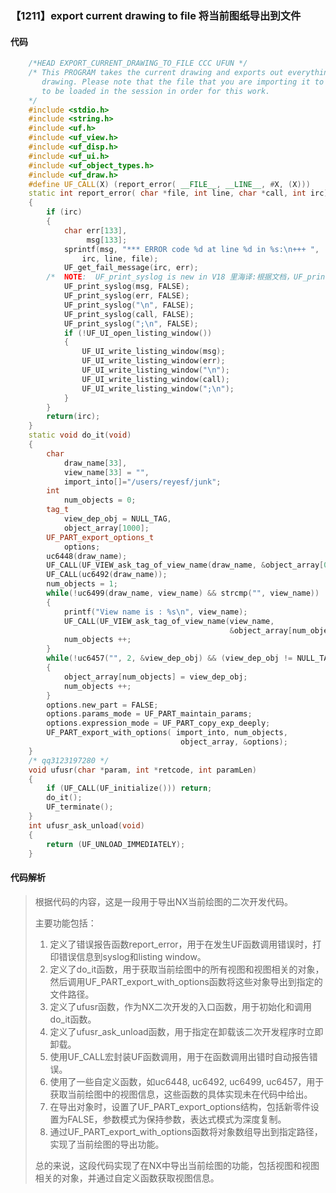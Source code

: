 ### 【1211】export current drawing to file 将当前图纸导出到文件

#### 代码

```cpp
    /*HEAD EXPORT_CURRENT_DRAWING_TO_FILE CCC UFUN */  
    /* This PROGRAM takes the current drawing and exports out everything in the  
       drawing. Please note that the file that you are importing it to needs  
       to be loaded in the session in order for this work.  
    */  
    #include <stdio.h>  
    #include <string.h>  
    #include <uf.h>  
    #include <uf_view.h>  
    #include <uf_disp.h>  
    #include <uf_ui.h>  
    #include <uf_object_types.h>  
    #include <uf_draw.h>  
    #define UF_CALL(X) (report_error( __FILE__, __LINE__, #X, (X)))  
    static int report_error( char *file, int line, char *call, int irc)  
    {  
        if (irc)  
        {  
            char err[133],  
                 msg[133];  
            sprintf(msg, "*** ERROR code %d at line %d in %s:\n+++ ",  
                irc, line, file);  
            UF_get_fail_message(irc, err);  
        /*  NOTE:  UF_print_syslog is new in V18 里海译:根据文档，UF_print_syslog 是 V18 版本新增的功能。它用于在 syslog 中打印日志消息。 */  
            UF_print_syslog(msg, FALSE);  
            UF_print_syslog(err, FALSE);  
            UF_print_syslog("\n", FALSE);  
            UF_print_syslog(call, FALSE);  
            UF_print_syslog(";\n", FALSE);  
            if (!UF_UI_open_listing_window())  
            {  
                UF_UI_write_listing_window(msg);  
                UF_UI_write_listing_window(err);  
                UF_UI_write_listing_window("\n");  
                UF_UI_write_listing_window(call);  
                UF_UI_write_listing_window(";\n");  
            }  
        }  
        return(irc);  
    }  
    static void do_it(void)  
    {  
        char  
            draw_name[33],  
            view_name[33] = "",  
            import_into[]="/users/reyesf/junk";  
        int  
            num_objects = 0;  
        tag_t  
            view_dep_obj = NULL_TAG,  
            object_array[1000];  
        UF_PART_export_options_t  
            options;  
        uc6448(draw_name);  
        UF_CALL(UF_VIEW_ask_tag_of_view_name(draw_name, &object_array[0]));  
        UF_CALL(uc6492(draw_name));  
        num_objects = 1;  
        while(!uc6499(draw_name, view_name) && strcmp("", view_name))  
        {  
            printf("View name is : %s\n", view_name);  
            UF_CALL(UF_VIEW_ask_tag_of_view_name(view_name,  
                                                 &object_array[num_objects]));  
            num_objects ++;  
        }  
        while(!uc6457("", 2, &view_dep_obj) && (view_dep_obj != NULL_TAG))  
        {  
            object_array[num_objects] = view_dep_obj;  
            num_objects ++;  
        }  
        options.new_part = FALSE;  
        options.params_mode = UF_PART_maintain_params;  
        options.expression_mode = UF_PART_copy_exp_deeply;  
        UF_PART_export_with_options( import_into, num_objects,  
                                      object_array, &options);  
    }  
    /* qq3123197280 */  
    void ufusr(char *param, int *retcode, int paramLen)  
    {  
        if (UF_CALL(UF_initialize())) return;  
        do_it();  
        UF_terminate();  
    }  
    int ufusr_ask_unload(void)  
    {  
        return (UF_UNLOAD_IMMEDIATELY);  
    }

```

#### 代码解析

> 根据代码的内容，这是一段用于导出NX当前绘图的二次开发代码。
>
> 主要功能包括：
>
> 1. 定义了错误报告函数report_error，用于在发生UF函数调用错误时，打印错误信息到syslog和listing window。
> 2. 定义了do_it函数，用于获取当前绘图中的所有视图和视图相关的对象，然后调用UF_PART_export_with_options函数将这些对象导出到指定的文件路径。
> 3. 定义了ufusr函数，作为NX二次开发的入口函数，用于初始化和调用do_it函数。
> 4. 定义了ufusr_ask_unload函数，用于指定在卸载该二次开发程序时立即卸载。
> 5. 使用UF_CALL宏封装UF函数调用，用于在函数调用出错时自动报告错误。
> 6. 使用了一些自定义函数，如uc6448, uc6492, uc6499, uc6457，用于获取当前绘图中的视图信息，这些函数的具体实现未在代码中给出。
> 7. 在导出对象时，设置了UF_PART_export_options结构，包括新零件设置为FALSE，参数模式为保持参数，表达式模式为深度复制。
> 8. 通过UF_PART_export_with_options函数将对象数组导出到指定路径，实现了当前绘图的导出功能。
>
> 总的来说，这段代码实现了在NX中导出当前绘图的功能，包括视图和视图相关的对象，并通过自定义函数获取视图信息。
>
